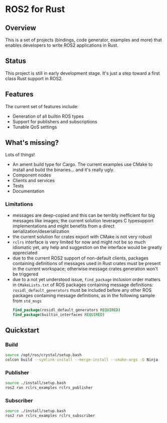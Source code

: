 # ROS2 for Rust

## Overview

This is a set of projects (bindings, code generator, examples and more) that enables developers to write ROS2
applications in Rust.

## Status

This project is still in early development stage. It's just a step toward a first class Rust support in ROS2.

## Features

The current set of features include:
- Generation of all builtin ROS types
- Support for publishers and subscriptions
- Tunable QoS settings

## What's missing?

Lots of things!
- An ament build type for Cargo. The current examples use CMake to install and build the binaries... and it's really ugly.
- Component nodes
- Clients and services
- Tests
- Documentation

### Limitations

- messages are deep-copied and this can be terribly inefficient for big messages like images; the current solution leverages C typesupport implementations and might benefits from a direct serialization/deserialization
- the current solution for crates export with CMake is not very robust
- `rclrs` interface is very limited for now and might not be so much idiomatic yet, any help and suggestion on the interface would be greatly appreciated
- due to the current ROS2 support of non-default clients, packages containing definitions of messages used in Rust crates must be present in the current workspace; otherwise message crates generation won't be triggered
- due to a not yet understood issue, `find_package` inclusion order matters in `CMakeLists.txt` of ROS packages containing message definitions:
    `rosidl_default_generators` must be included before any other ROS packages containing message definitions, as in the following sample from `std_msgs`
    ```cmake
    find_package(rosidl_default_generators REQUIRED)
    find_package(builtin_interfaces REQUIRED)
    ```

## Quickstart

### Build

```bash
source /opt/ros/crystal/setup.bash
colcon build --symlink-install --merge-install --cmake-args -G Ninja
```

### Publisher

```bash
source ./install/setup.bash
ros2 run rclrs_examples rclrs_publisher
```

### Subscriber

```bash
source ./install/setup.bash
ros2 run rclrs_examples rclrs_subscriber
```
